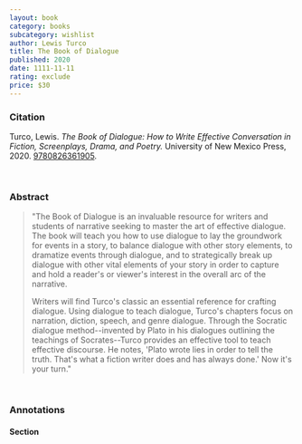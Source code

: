```yaml
---
layout: book
category: books
subcategory: wishlist
author: Lewis Turco
title: The Book of Dialogue
published: 2020
date: 1111-11-11
rating: exclude
price: $30
---
```


### Citation

Turco, Lewis. *The Book of Dialogue: How to Write Effective Conversation in Fiction, Screenplays, Drama, and Poetry.* University of New Mexico Press, 2020. [9780826361905](https://www.unmpress.com/9780826361905/the-book-of-dialogue/).

<br>

### Abstract

> "The Book of Dialogue is an invaluable resource for writers and students of narrative seeking to master the art of effective dialogue. The book will teach you how to use dialogue to lay the groundwork for events in a story, to balance dialogue with other story elements, to dramatize events through dialogue, and to strategically break up dialogue with other vital elements of your story in order to capture and hold a reader's or viewer's interest in the overall arc of the narrative.
>
> Writers will find Turco's classic an essential reference for crafting dialogue. Using dialogue to teach dialogue, Turco's chapters focus on narration, diction, speech, and genre dialogue. Through the Socratic dialogue method--invented by Plato in his dialogues outlining the teachings of Socrates--Turco provides an effective tool to teach effective discourse. He notes, 'Plato wrote lies in order to tell the truth. That's what a fiction writer does and has always done.' Now it's your turn."

<br>

### Annotations

#### Section

<br>

